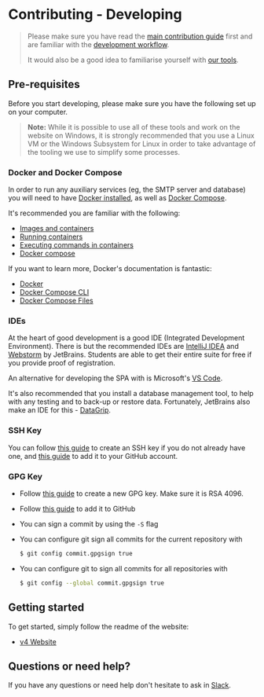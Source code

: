 # Contributing - Developing

> Please make sure you have read the [main contribution guide][contributing-main] first and are familiar with
> the [development workflow][contributing-workflow].
>
> It would also be a good idea to familiarise yourself with [our tools][contributing-tools].

## Pre-requisites

Before you start developing, please make sure you have the following set up on your computer.

> **Note:** While it is possible to use all of these tools and work on the website on Windows, it is strongly
> recommended that you use a Linux VM or the Windows Subsystem for Linux in order to take advantage of the tooling we
> use to simplify some processes.

### Docker and Docker Compose

In order to run any auxiliary services (eg, the SMTP server and database) you will need to
have [Docker installed][install-docker], as well as [Docker Compose][install-docker-compose].

It's recommended you are familiar with the following:

- [Images and containers][docker-images-vs-containers]
- [Running containers][docker-container-run]
- [Executing commands in containers][docker-container-exec]
- [Docker compose][docker-compose-docs]

If you want to learn more, Docker's documentation is fantastic:

- [Docker][docker-docs]
- [Docker Compose CLI][docker-docs-compose-cli]
- [Docker Compose Files][docker-docs-compose-file]

### IDEs

At the heart of good development is a good IDE (Integrated Development Environment). There is but the recommended IDEs
are [IntelliJ IDEA][intellij-idea] and [Webstorm][intellij-webstorm] by JetBrains. Students are able to get their entire
suite for free if you provide proof of registration.

An alternative for developing the SPA with is Microsoft's [VS Code][vscode].

It's also recommended that you install a database management tool, to help with any testing and to back-up or restore
data. Fortunately, JetBrains also make an IDE for this - [DataGrip][intellij-datagrip].

### SSH Key

You can follow [this guide][ssh-create] to create an SSH key if you do not already have one,
and [this guide][ssh-github] to add it to your GitHub account.

### GPG Key

- Follow [this guide][gpg-create] to create a new GPG key. Make sure it is RSA 4096.
- Follow [this guide][gpg-github] to add it to GitHub
- You can sign a commit by using the `-S` flag
- You can configure git sign all commits for the current repository with

  ```sh
  $ git config commit.gpgsign true 
  ```
- You can configure git to sign all commits for all repositories with

  ```sh
  $ git config --global commit.gpgsign true
  ```

## Getting started

To get started, simply follow the readme of the website:

- [v4 Website](https://github.com/backstage-technical-services/website/blob/main/readme.md#installing)

## Questions or need help?

If you have any questions or need help don't hesitate to ask in [Slack][slack].

[contributing-main]: ../../Contributing.md
[contributing-workflow]: ./Development%20Workflow.md
[contributing-tools]: ../Our%20Tools.md
[install-docker]: https://docs.docker.com/install
[install-docker-compose]: https://docs.docker.com/compose/install
[intellij-idea]: https://www.jetbrains.com/idea/download
[intellij-webstorm]: https://www.jetbrains.com/webstorm/download
[intellij-datagrip]: https://www.jetbrains.com/datagrip/download
[vscode]: https://code.visualstudio.com/download
[docker-compose-docs]: https://docs.docker.com/compose
[docker-container-exec]: https://docs.docker.com/engine/reference/commandline/container_exec
[docker-docs-compose-file]: https://docs.docker.com/compose/compose-file
[docker-docs-compose-cli]: https://docs.docker.com/compose/reference
[docker-docs]: https://docs.docker.com/engine/reference/commandline/cli
[docker-container-run]: https://docs.docker.com/engine/reference/commandline/container_run
[docker-images-vs-containers]: https://stackoverflow.com/a/23736802
[slack]: https://bts-website.slack.com
[homebrew]: https://brew.sh
[ssh-create]: https://docs.github.com/en/github/authenticating-to-github/generating-a-new-ssh-key-and-adding-it-to-the-ssh-agent
[ssh-github]: https://docs.github.com/en/github/authenticating-to-github/adding-a-new-ssh-key-to-your-github-account
[gpg-create]: https://docs.github.com/en/github/authenticating-to-github/generating-a-new-gpg-key
[gpg-github]: https://docs.github.com/en/github/authenticating-to-github/adding-a-new-gpg-key-to-your-github-account


